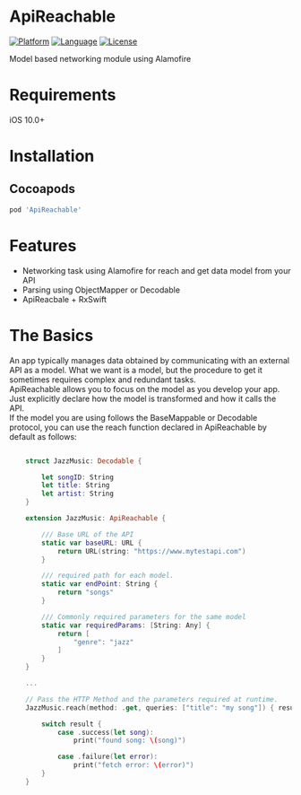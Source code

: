 # ApiReachable

[![Platform](http://img.shields.io/badge/platform-ios-blue.svg?style=flat
)](https://developer.apple.com/iphone/index.action)
[![Language](http://img.shields.io/badge/language-swift-brightgreen.svg?style=flat
)](https://developer.apple.com/swift)
[![License](http://img.shields.io/badge/license-MIT-lightgrey.svg?style=flat
)](http://mit-license.org)



Model based networking module using Alamofire <br />


# Requirements

iOS 10.0+ 


# Installation
## Cocoapods
```ruby
pod 'ApiReachable'
```



# Features
- Networking task using Alamofire for reach and get data model from your API
- Parsing using ObjectMapper or Decodable
- ApiReacbale + RxSwift


# The Basics
An app typically manages data obtained by communicating with an external API as a model. What we want is a model, but the procedure to get it sometimes requires complex and redundant tasks. <br />
ApiReachable allows you to focus on the model as you develop your app. Just explicitly declare how the model is transformed and how it calls the API. <br />
If the model you are using follows the BaseMappable or Decodable protocol, you can use the reach function declared in ApiReachable by default as follows:

```swift

    struct JazzMusic: Decodable {

        let songID: String
        let title: String
        let artist: String
    }

    extension JazzMusic: ApiReachable {

        /// Base URL of the API
        static var baseURL: URL {
            return URL(string: "https://www.mytestapi.com")
        }

        /// required path for each model.
        static var endPoint: String {
            return "songs"
        }

        /// Commonly required parameters for the same model
        static var requiredParams: [String: Any] {
            return [
                "genre": "jazz"
            ]
        }
    }

    ...

    // Pass the HTTP Method and the parameters required at runtime.
    JazzMusic.reach(method: .get, queries: ["title": "my song"]) { result in

        switch result {
            case .success(let song):
                print("found song: \(song)")

            case .failure(let error):
                print("fetch error: \(error)")
        }
    }

```
